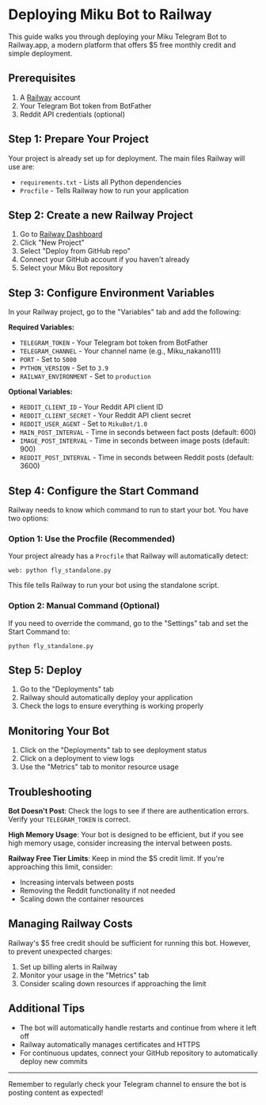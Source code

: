 # Deploying Miku Bot to Railway

This guide walks you through deploying your Miku Telegram Bot to Railway.app, a modern platform that offers $5 free monthly credit and simple deployment.

## Prerequisites

1. A [Railway](https://railway.app/) account
2. Your Telegram Bot token from BotFather
3. Reddit API credentials (optional)

## Step 1: Prepare Your Project

Your project is already set up for deployment. The main files Railway will use are:
- `requirements.txt` - Lists all Python dependencies
- `Procfile` - Tells Railway how to run your application

## Step 2: Create a new Railway Project

1. Go to [Railway Dashboard](https://railway.app/dashboard)
2. Click "New Project"
3. Select "Deploy from GitHub repo"
4. Connect your GitHub account if you haven't already
5. Select your Miku Bot repository

## Step 3: Configure Environment Variables

In your Railway project, go to the "Variables" tab and add the following:

**Required Variables:**
- `TELEGRAM_TOKEN` - Your Telegram bot token from BotFather
- `TELEGRAM_CHANNEL` - Your channel name (e.g., Miku_nakano111)
- `PORT` - Set to `5000`
- `PYTHON_VERSION` - Set to `3.9`
- `RAILWAY_ENVIRONMENT` - Set to `production`

**Optional Variables:**
- `REDDIT_CLIENT_ID` - Your Reddit API client ID
- `REDDIT_CLIENT_SECRET` - Your Reddit API client secret
- `REDDIT_USER_AGENT` - Set to `MikuBot/1.0`
- `MAIN_POST_INTERVAL` - Time in seconds between fact posts (default: 600)
- `IMAGE_POST_INTERVAL` - Time in seconds between image posts (default: 900)
- `REDDIT_POST_INTERVAL` - Time in seconds between Reddit posts (default: 3600)

## Step 4: Configure the Start Command

Railway needs to know which command to run to start your bot. You have two options:

### Option 1: Use the Procfile (Recommended)
Your project already has a `Procfile` that Railway will automatically detect:

```
web: python fly_standalone.py
```

This file tells Railway to run your bot using the standalone script.

### Option 2: Manual Command (Optional)
If you need to override the command, go to the "Settings" tab and set the Start Command to:

```
python fly_standalone.py
```

## Step 5: Deploy

1. Go to the "Deployments" tab
2. Railway should automatically deploy your application
3. Check the logs to ensure everything is working properly

## Monitoring Your Bot

1. Click on the "Deployments" tab to see deployment status
2. Click on a deployment to view logs
3. Use the "Metrics" tab to monitor resource usage

## Troubleshooting

**Bot Doesn't Post**: Check the logs to see if there are authentication errors. Verify your `TELEGRAM_TOKEN` is correct.

**High Memory Usage**: Your bot is designed to be efficient, but if you see high memory usage, consider increasing the interval between posts.

**Railway Free Tier Limits**: Keep in mind the $5 credit limit. If you're approaching this limit, consider:
- Increasing intervals between posts
- Removing the Reddit functionality if not needed
- Scaling down the container resources

## Managing Railway Costs

Railway's $5 free credit should be sufficient for running this bot. However, to prevent unexpected charges:

1. Set up billing alerts in Railway
2. Monitor your usage in the "Metrics" tab
3. Consider scaling down resources if approaching the limit

## Additional Tips

- The bot will automatically handle restarts and continue from where it left off
- Railway automatically manages certificates and HTTPS
- For continuous updates, connect your GitHub repository to automatically deploy new commits

---

Remember to regularly check your Telegram channel to ensure the bot is posting content as expected!